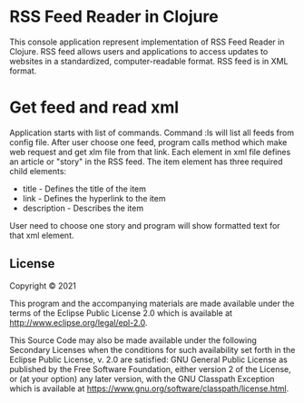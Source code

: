 # RSS Feed Reader in Clojure
This console application represent implementation of RSS Feed Reader in Clojure. 
RSS feed allows users and applications to access updates to websites in a standardized, 
computer-readable format. RSS feed is in XML format.

# Get feed and read xml
Application starts with list of commands. 
Command :ls will list all feeds from config file.
After user choose one feed, program calls method which make web request and get xlm file from that link.
Each <item> element in xml file defines an article or "story" in the RSS feed. 
The item element has three required child elements:
* title - Defines the title of the item
* link - Defines the hyperlink to the item 
* description - Describes the item

User need to choose one story and program will show formatted text for that xml element. 

## License

Copyright © 2021

This program and the accompanying materials are made available under the
terms of the Eclipse Public License 2.0 which is available at
http://www.eclipse.org/legal/epl-2.0.

This Source Code may also be made available under the following Secondary
Licenses when the conditions for such availability set forth in the Eclipse
Public License, v. 2.0 are satisfied: GNU General Public License as published by
the Free Software Foundation, either version 2 of the License, or (at your
option) any later version, with the GNU Classpath Exception which is available
at https://www.gnu.org/software/classpath/license.html.
